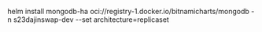 helm install mongodb-ha oci://registry-1.docker.io/bitnamicharts/mongodb -n s23dajinswap-dev --set architecture=replicaset